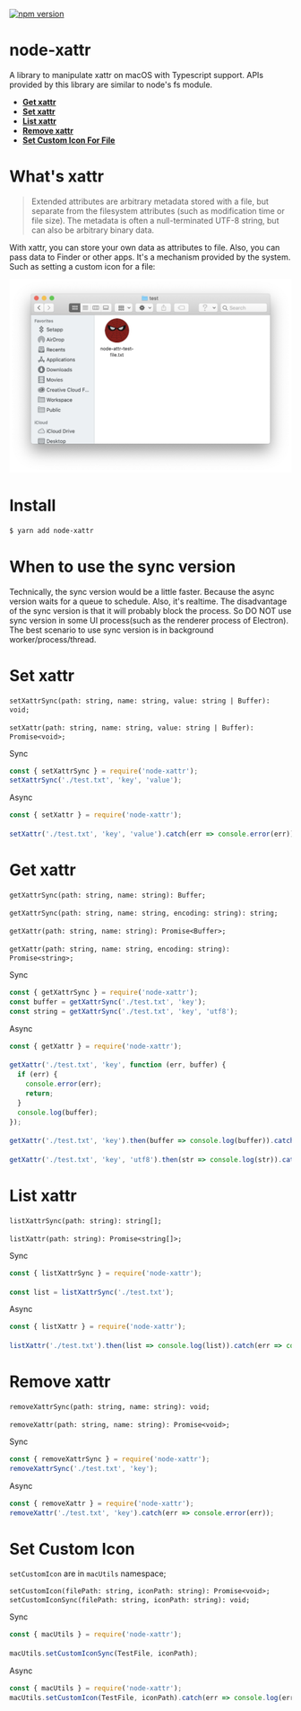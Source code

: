 [![npm version](https://badge.fury.io/js/node-xattr.svg)](https://badge.fury.io/js/node-xattr)

# node-xattr

A library to manipulate xattr on macOS with Typescript support.
APIs provided by this library are similar to node's fs module.

- [**Get xattr**](#get-xattr)
- [**Set xattr**](#set-xattr)
- [**List xattr**](#list-xattr)
- [**Remove xattr**](#remove-xattr)
- [**Set Custom Icon For File**](#set-custom-icon)

# What's xattr

> Extended attributes are arbitrary metadata stored with a file, but separate from the filesystem attributes (such as modification time or file size). The metadata is often a null-terminated UTF-8 string, but can also be arbitrary binary data.

With xattr, you can store your own data as attributes to file. Also, you can pass data to Finder or other apps. It's a mechanism provided by the system. Such as setting a custom icon for a file:

![](./custom-icon-screenshot.png)

# Install

```sh
$ yarn add node-xattr
```

# When to use the sync version

Technically, the sync version would be a little faster. Because the async version waits for a queue to schedule.
Also, it's realtime.
The disadvantage of the sync version is that it will probably block the process. So DO NOT use sync version in 
some UI process(such as the renderer process of Electron).
The best scenario to use sync version is in background worker/process/thread.

# Set xattr

```
setXattrSync(path: string, name: string, value: string | Buffer): void;

setXattr(path: string, name: string, value: string | Buffer): Promise<void>;
```

Sync
```js
const { setXattrSync } = require('node-xattr');
setXattrSync('./test.txt', 'key', 'value');
```

Async
```js
const { setXattr } = require('node-xattr');

setXattr('./test.txt', 'key', 'value').catch(err => console.error(err));
```

# Get xattr

```
getXattrSync(path: string, name: string): Buffer;

getXattrSync(path: string, name: string, encoding: string): string;

getXattr(path: string, name: string): Promise<Buffer>;

getXattr(path: string, name: string, encoding: string): Promise<string>;
```

Sync
```js
const { getXattrSync } = require('node-xattr');
const buffer = getXattrSync('./test.txt', 'key');
const string = getXattrSync('./test.txt', 'key', 'utf8');
```


Async
```js
const { getXattr } = require('node-xattr');

getXattr('./test.txt', 'key', function (err, buffer) {
  if (err) {
    console.error(err);
    return;
  }
  console.log(buffer);
});

getXattr('./test.txt', 'key').then(buffer => console.log(buffer)).catch(err => console.error(err));

getXattr('./test.txt', 'key', 'utf8').then(str => console.log(str)).catch(err => console.error(err));
```

# List xattr

```
listXattrSync(path: string): string[];

listXattr(path: string): Promise<string[]>;
```

Sync
```js
const { listXattrSync } = require('node-xattr');

const list = listXattrSync('./test.txt');
```

Async
```js
const { listXattr } = require('node-xattr');

listXattr('./test.txt').then(list => console.log(list)).catch(err => console.error(err));
```

# Remove xattr

```
removeXattrSync(path: string, name: string): void;

removeXattr(path: string, name: string): Promise<void>;
```

Sync
```js
const { removeXattrSync } = require('node-xattr');
removeXattrSync('./test.txt', 'key');
```

Async
```js
const { removeXattr } = require('node-xattr');
removeXattr('./test.txt', 'key').catch(err => console.error(err));
```

# Set Custom Icon

`setCustomIcon` are in `macUtils` namespace;

```
setCustomIcon(filePath: string, iconPath: string): Promise<void>;
setCustomIconSync(filePath: string, iconPath: string): void;
```

Sync
```js
const { macUtils } = require('node-xattr');

macUtils.setCustomIconSync(TestFile, iconPath);
```

Async
```js
const { macUtils } = require('node-xattr');
macUtils.setCustomIcon(TestFile, iconPath).catch(err => console.log(err));
```
